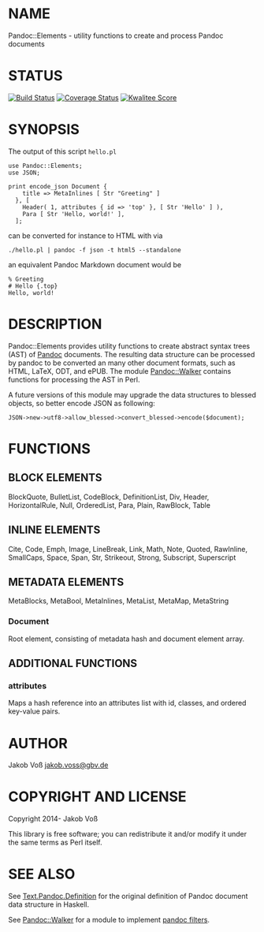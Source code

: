 # NAME

Pandoc::Elements - utility functions to create and process Pandoc documents

# STATUS

[![Build Status](https://travis-ci.org/nichtich/Pandoc-Elements.png)](https://travis-ci.org/nichtich/Pandoc-Elements)
[![Coverage Status](https://coveralls.io/repos/nichtich/Pandoc-Elements/badge.png)](https://coveralls.io/r/nichtich/Pandoc-Elements)
[![Kwalitee Score](http://cpants.cpanauthors.org/dist/Pandoc-Elements.png)](http://cpants.cpanauthors.org/dist/Pandoc-Elements)

# SYNOPSIS

The output of this script `hello.pl`

    use Pandoc::Elements;
    use JSON;

    print encode_json Document { 
        title => MetaInlines [ Str "Greeting" ] 
      }, [
        Header( 1, attributes { id => 'top' }, [ Str 'Hello' ] ),
        Para [ Str 'Hello, world!' ],
      ];

can be converted for instance to HTML with via

    ./hello.pl | pandoc -f json -t html5 --standalone

an equivalent Pandoc Markdown document would be

    % Greeting
    # Hello {.top}
    Hello, world!

# DESCRIPTION

Pandoc::Elements provides utility functions to create abstract syntax trees
(AST) of [Pandoc](http://johnmacfarlane.net/pandoc/) documents. The resulting
data structure can be processed by pandoc to be converted an many other
document formats, such as HTML, LaTeX, ODT, and ePUB. The module
[Pandoc::Walker](https://metacpan.org/pod/Pandoc::Walker) contains functions for processing the AST in Perl.

A future versions of this module may upgrade the data structures to blessed
objects, so better encode JSON as following:

    JSON->new->utf8->allow_blessed->convert_blessed->encode($document);

# FUNCTIONS

## BLOCK ELEMENTS

BlockQuote, BulletList, CodeBlock, DefinitionList, Div, Header, HorizontalRule,
Null, OrderedList, Para, Plain, RawBlock, Table

## INLINE ELEMENTS

Cite, Code, Emph, Image, LineBreak, Link, Math, Note, Quoted, RawInline,
SmallCaps, Space, Span, Str, Strikeout, Strong, Subscript, Superscript

## METADATA ELEMENTS

MetaBlocks, MetaBool, MetaInlines, MetaList, MetaMap, MetaString

### Document

Root element, consisting of metadata hash and document element array.

## ADDITIONAL FUNCTIONS

### attributes

Maps a hash reference into an attributes list with id, classes, and ordered
key-value pairs.

# AUTHOR

Jakob Voß <jakob.voss@gbv.de>

# COPYRIGHT AND LICENSE

Copyright 2014- Jakob Voß

This library is free software; you can redistribute it and/or modify
it under the same terms as Perl itself.

# SEE ALSO

See [Text.Pandoc.Definition](https://hackage.haskell.org/package/pandoc-types/docs/Text-Pandoc-Definition.html)
for the original definition of Pandoc document data structure in Haskell.

See [Pandoc::Walker](https://metacpan.org/pod/Pandoc::Walker) for a module to implement [pandoc
filters](http://johnmacfarlane.net/pandoc/scripting.html).
